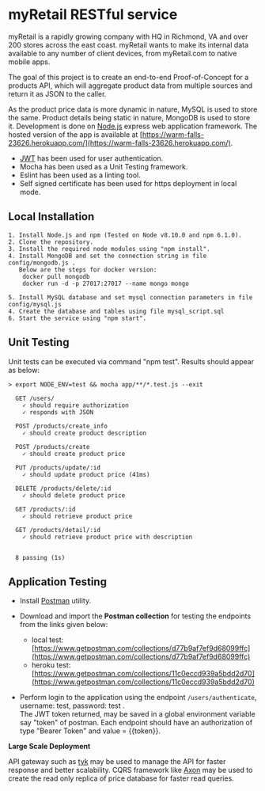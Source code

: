 # myRetail RESTful service

myRetail is a rapidly growing company with HQ in Richmond, VA and over 200 stores across the east coast.
myRetail wants to make its internal data available to any number of client devices, from myRetail.com to native mobile apps. 

The goal of this project is to create an end-to-end Proof-of-Concept for a products API, which will aggregate product data from multiple sources and return it as JSON to the caller. 

As the product price data is more dynamic in nature, MySQL is used to store the same.
Product details being static in nature, MongoDB is used to store it. 
Development is done on [Node.js](https://nodejs.org/en/) express web application framework. 
The hosted version of the app is available at [https://warm-falls-23626.herokuapp.com/](https://warm-falls-23626.herokuapp.com/).


* [JWT](https://jwt.io/) has been used for user authentication. 
* Mocha has been used as a Unit Testing framework.
* Eslint has been used as a linting tool.
* Self signed certificate has been used for https deployment in local mode.

  
## Local Installation
```
1. Install Node.js and npm (Tested on Node v8.10.0 and npm 6.1.0).  
2. Clone the repository.
3. Install the required node modules using "npm install".
4. Install MongoDB and set the connection string in file config/mongodb.js . 
   Below are the steps for docker version:
    docker pull mongodb  
    docker run -d -p 27017:27017 --name mongo mongo  
        
5. Install MySQL database and set mysql connection parameters in file config/mysql.js
4. Create the database and tables using file mysql_script.sql
6. Start the service using "npm start".
```

## Unit Testing
Unit tests can be executed via command "npm test". Results should appear as below:
    
    > export NODE_ENV=test && mocha app/**/*.test.js --exit
    
      GET /users/
        ✓ should require authorization
        ✓ responds with JSON
    
      POST /products/create_info
        ✓ should create product description
    
      POST /products/create
        ✓ should create product price
    
      PUT /products/update/:id
        ✓ should update product price (41ms)
    
      DELETE /products/delete/:id
        ✓ should delete product price
    
      GET /products/:id
        ✓ should retrieve product price
    
      GET /products/detail/:id
        ✓ should retrieve product price with description
    
    
      8 passing (1s)


##  Application Testing  
- Install [Postman](https://www.getpostman.com/) utility.
- Download and import the **Postman collection** for testing the endpoints from the links given below:
    - local test: [https://www.getpostman.com/collections/d77b9af7ef9d68099ffc](https://www.getpostman.com/collections/d77b9af7ef9d68099ffc)
    - heroku test: [https://www.getpostman.com/collections/11c0eccd939a5bdd2d70](https://www.getpostman.com/collections/11c0eccd939a5bdd2d70)

- Perform login to the application using the endpoint `/users/authenticate`, username: test, password: test .
<br>The JWT token returned, may be saved in a global environment variable say "token" of postman.
Each endpoint should have an authorization of type "Bearer Token" and value = {{token}}.

**Large Scale Deployment**

API gateway such as [tyk](https://tyk.io/) may be used to manage the API for faster response and better scalability.
CQRS framework like [Axon](https://axoniq.io/) may be used to create the read only replica of price database for faster read queries. 

